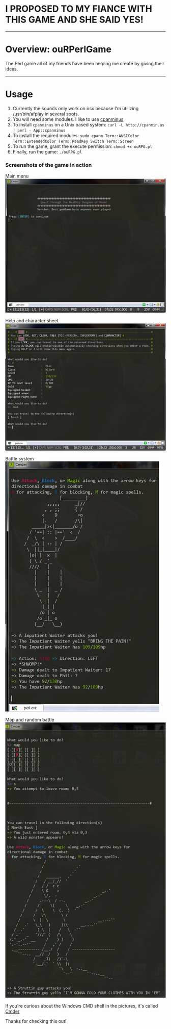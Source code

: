 # I PROPOSED TO MY FIANCE WITH THIS GAME AND SHE SAID YES!

- - - -
# Overview: ouRPerlGame

The Perl game all of my friends have been helping me create by giving their ideas.

- - - -
# Usage

1. Currently the sounds only work on osx because I'm utilizing /usr/bin/afplay in several spots.
1. You will need some modules. I like to use [cpanminus](https://raw.githubusercontent.com/miyagawa/cpanminus/)
1. To install `cpanminus` on a Unix based system: `curl -L http://cpanmin.us | perl - App::cpanminus`
1. To install the required modules: `sudo cpanm Term::ANSIColor Term::ExtendedColor Term::ReadKey Switch Term::Screen`
1. To run the game, grant the execute permission:  `chmod +x ouRPG.pl`
1. Finally, run the game: `./ouRPG.pl`

### Screenshots of the game in action

Main menu
![Main Menu](https://raw.githubusercontent.com/pgporada/ouRPerlGame/master/Screenshots/ourpg01.PNG "ouRPG01")

Help and character sheet
![Help and character sheet](https://raw.githubusercontent.com/pgporada/ouRPerlGame/master/Screenshots/ourpg02.PNG "ouRPG02")

Battle system
![Battle system](https://raw.githubusercontent.com/pgporada/ouRPerlGame/master/Screenshots/ourpg03.PNG "ouRPG03")

Map and random battle
![Map and random battle](https://raw.githubusercontent.com/pgporada/ouRPerlGame/master/Screenshots/ourpg04.PNG "ouRPG04")

If you're curious about the Windows CMD shell in the pictures, it's called [Cmder](http://bliker.github.io/cmder/)

Thanks for checking this out!
